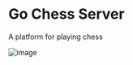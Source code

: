 # Go Chess Server

A platform for playing chess

![image](https://github.com/yelaco/go-chess-server/assets/100106895/acaf8368-a951-44ae-a0f1-469151655689)
